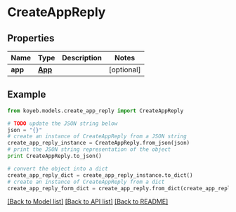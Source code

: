 # CreateAppReply


## Properties
Name | Type | Description | Notes
------------ | ------------- | ------------- | -------------
**app** | [**App**](App.md) |  | [optional] 

## Example

```python
from koyeb.models.create_app_reply import CreateAppReply

# TODO update the JSON string below
json = "{}"
# create an instance of CreateAppReply from a JSON string
create_app_reply_instance = CreateAppReply.from_json(json)
# print the JSON string representation of the object
print CreateAppReply.to_json()

# convert the object into a dict
create_app_reply_dict = create_app_reply_instance.to_dict()
# create an instance of CreateAppReply from a dict
create_app_reply_form_dict = create_app_reply.from_dict(create_app_reply_dict)
```
[[Back to Model list]](../README.md#documentation-for-models) [[Back to API list]](../README.md#documentation-for-api-endpoints) [[Back to README]](../README.md)


